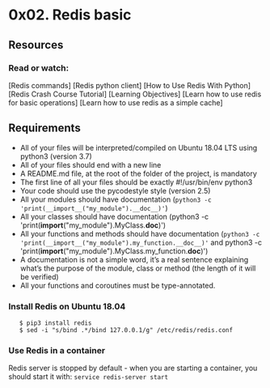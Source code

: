 # 0x02. Redis basic

## Resources

### Read or watch:

[Redis commands]
[Redis python client]
[How to Use Redis With Python]
[Redis Crash Course Tutorial]
[Learning Objectives]
[Learn how to use redis for basic operations]
[Learn how to use redis as a simple cache]

## Requirements

- All of your files will be interpreted/compiled on Ubuntu 18.04 LTS using python3 (version 3.7)
- All of your files should end with a new line
- A README.md file, at the root of the folder of the project, is mandatory
- The first line of all your files should be exactly #!/usr/bin/env python3
- Your code should use the pycodestyle style (version 2.5)
- All your modules should have documentation (`python3 -c 'print(__import__("my_module").__doc__)'`)
- All your classes should have documentation (python3 -c 'print(__import__("my_module").MyClass.__doc__)')
- All your functions and methods should have documentation (`python3 -c 'print(__import__("my_module").my_function.__doc__)'` and python3 -c 'print(__import__("my_module").MyClass.my_function.__doc__)')
- A documentation is not a simple word, it’s a real sentence explaining what’s the purpose of the module, class or method (the length of it will be verified)
- All your functions and coroutines must be type-annotated.

### Install Redis on Ubuntu 18.04

```$ sudo apt-get -y install redis-server
   $ pip3 install redis
   $ sed -i "s/bind .*/bind 127.0.0.1/g" /etc/redis/redis.conf
```

### Use Redis in a container

Redis server is stopped by default - when you are starting a container, you should start it with: `service redis-server start`

